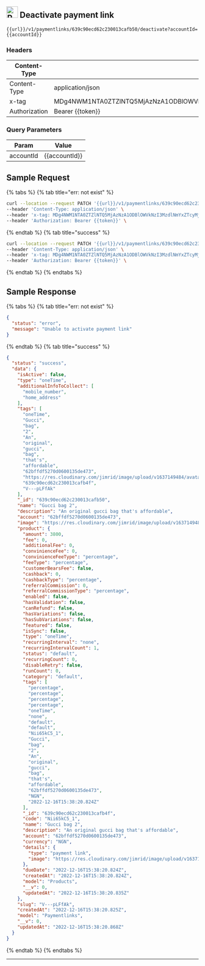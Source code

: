
##  <img src="https://img.shields.io/badge/PATCH-7711A7?style=flat" alt="PATCH" style="height: 30px;"/> Deactivate payment link
```
{{url}}/v1/paymentlinks/639c90ecd62c230013cafb50/deactivate?accountId={{accountId}}
```
### Headers

|Content-Type|Value|
|---|---|
|Content-Type|application/json|
|x-tag|MDg4NWM1NTA0ZTZlNTQ5MjAzNzA1ODBlOWVkNzI3MzdlNmYxZTcyMjVkOTA3N2JjYTBhZjA0YmM0N2U4NDZkNi8vLy8vLzQ1MDY=|
|Authorization|Bearer {{token}}|

### Query Parameters

|Param|Value|
|---|---|
|accountId|{{accountId}}|

## Sample Request

{% tabs %}
  {% tab title="err: not exist" %}
```bash
curl --location --request PATCH '{{url}}/v1/paymentlinks/639c90ecd62c230013cafb59/activate?accountId={{accountId}}&populate=product' \
--header 'Content-Type: application/json' \
--header 'x-tag: MDg4NWM1NTA0ZTZlNTQ5MjAzNzA1ODBlOWVkNzI3MzdlNmYxZTcyMjVkOTA3N2JjYTBhZjA0YmM0N2U4NDZkNi8vLy8vLzQ1MDY=' \
--header 'Authorization: Bearer {{token}}' \
```
  {% endtab %}
  {% tab title="success" %}
```bash
curl --location --request PATCH '{{url}}/v1/paymentlinks/639c90ecd62c230013cafb50/deactivate?accountId={{accountId}}' \
--header 'Content-Type: application/json' \
--header 'x-tag: MDg4NWM1NTA0ZTZlNTQ5MjAzNzA1ODBlOWVkNzI3MzdlNmYxZTcyMjVkOTA3N2JjYTBhZjA0YmM0N2U4NDZkNi8vLy8vLzQ1MDY=' \
--header 'Authorization: Bearer {{token}}' \
```
  {% endtab %}
{% endtabs %}

## Sample Response

{% tabs %}
  {% tab title="err: not exist" %}
```json
{
  "status": "error",
  "message": "Unable to activate payment link"
}
```
  {% endtab %}
  {% tab title="success" %}
```json
{
  "status": "success",
  "data": {
    "isActive": false,
    "type": "oneTime",
    "additionalInfoToCollect": [
      "mobile_number",
      "home_address"
    ],
    "tags": [
      "oneTime",
      "Gucci",
      "bag",
      "2",
      "An",
      "original",
      "gucci",
      "bag",
      "that's",
      "affordable",
      "62bffdf5270d0600135de473",
      "https://res.cloudinary.com/jimrid/image/upload/v1637149484/avatar_dlxd4x.png",
      "639c90ecd62c230013cafb4f",
      "V---pLFfAk"
    ],
    "_id": "639c90ecd62c230013cafb50",
    "name": "Gucci bag 2",
    "description": "An original gucci bag that's affordable",
    "account": "62bffdf5270d0600135de473",
    "image": "https://res.cloudinary.com/jimrid/image/upload/v1637149484/avatar_dlxd4x.png",
    "product": {
      "amount": 3800,
      "fee": 0,
      "additionalFee": 0,
      "convinienceFee": 0,
      "convinienceFeeType": "percentage",
      "feeType": "percentage",
      "customerBearsFee": false,
      "cashback": 0,
      "cashbackType": "percentage",
      "referralCommission": 0,
      "referralCommissionType": "percentage",
      "enabled": false,
      "hasValidation": false,
      "canRefund": false,
      "hasVariations": false,
      "hasSubVariations": false,
      "featured": false,
      "isSync": false,
      "type": "oneTime",
      "recurringInterval": "none",
      "recurringIntervalCount": 1,
      "status": "default",
      "recurringCount": 0,
      "disableRetry": false,
      "runCount": 0,
      "category": "default",
      "tags": [
        "percentage",
        "percentage",
        "percentage",
        "percentage",
        "oneTime",
        "none",
        "default",
        "default",
        "Nii65kC5_1",
        "Gucci",
        "bag",
        "2",
        "An",
        "original",
        "gucci",
        "bag",
        "that's",
        "affordable",
        "62bffdf5270d0600135de473",
        "NGN",
        "2022-12-16T15:38:20.824Z"
      ],
      "_id": "639c90ecd62c230013cafb4f",
      "code": "Nii65kC5_1",
      "name": "Gucci bag 2",
      "description": "An original gucci bag that's affordable",
      "account": "62bffdf5270d0600135de473",
      "currency": "NGN",
      "details": {
        "type": "payment link",
        "image": "https://res.cloudinary.com/jimrid/image/upload/v1637149484/avatar_dlxd4x.png"
      },
      "dueDate": "2022-12-16T15:38:20.824Z",
      "createdAt": "2022-12-16T15:38:20.824Z",
      "model": "Products",
      "__v": 0,
      "updatedAt": "2022-12-16T15:38:20.835Z"
    },
    "slug": "V---pLFfAk",
    "createdAt": "2022-12-16T15:38:20.825Z",
    "model": "Paymentlinks",
    "__v": 0,
    "updatedAt": "2022-12-16T15:38:20.868Z"
  }
}
```
  {% endtab %}
{% endtabs %}


---
